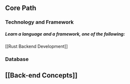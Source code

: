 ## **Core Path**

### Technology and Framework

##### Learn a language and a framework, one of the following:
[[Rust Backend Development]]
### Database
## **[[Back-end Concepts]]**